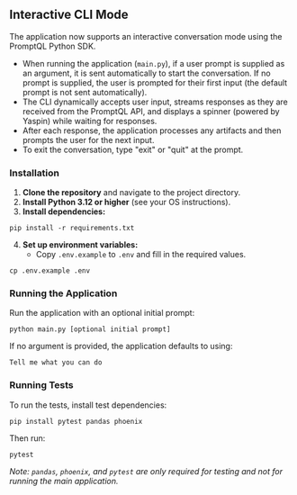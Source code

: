 ## Interactive CLI Mode

The application now supports an interactive conversation mode using the PromptQL Python SDK.

- When running the application (`main.py`), if a user prompt is supplied as an argument, it is sent automatically to start the conversation. If no prompt is supplied, the user is prompted for their first input (the default prompt is not sent automatically).
- The CLI dynamically accepts user input, streams responses as they are received from the PromptQL API, and displays a spinner (powered by Yaspin) while waiting for responses.
- After each response, the application processes any artifacts and then prompts the user for the next input.
- To exit the conversation, type "exit" or "quit" at the prompt.

### Installation

1. **Clone the repository** and navigate to the project directory.
2. **Install Python 3.12 or higher** (see your OS instructions).
3. **Install dependencies:**

```
pip install -r requirements.txt
```

4. **Set up environment variables:**
   - Copy `.env.example` to `.env` and fill in the required values.

```
cp .env.example .env
```

### Running the Application

Run the application with an optional initial prompt:

```
python main.py [optional initial prompt]
```

If no argument is provided, the application defaults to using:

```
Tell me what you can do
```

### Running Tests

To run the tests, install test dependencies:

```
pip install pytest pandas phoenix
```

Then run:

```
pytest
```

_Note: `pandas`, `phoenix`, and `pytest` are only required for testing and not for running the main application._

